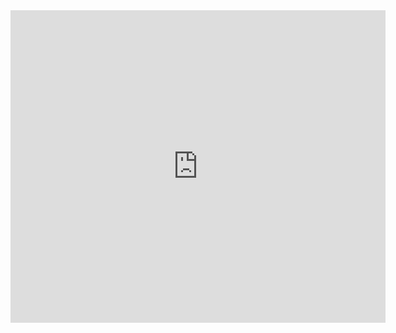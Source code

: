 <embed src="https://github.com/AmeyPSawant/Certificates/raw/main/AWS%20Cloud%20Practitioner%20Essentials/AWS%20Cloud%20Practitioner%20Essentials.pdf" width="600" height="500" type="application/pdf">